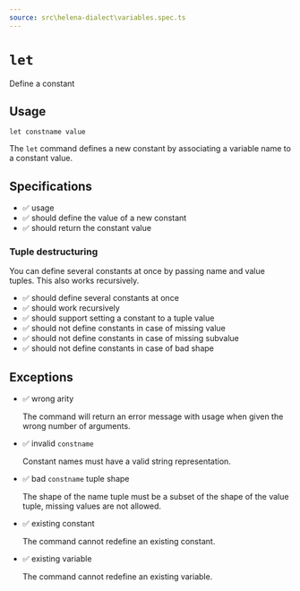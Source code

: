 ```yaml
---
source: src\helena-dialect\variables.spec.ts
---
```

# <a id="let"></a>`let`

Define a constant

## Usage

```lna
let constname value
```

The `let` command defines a new constant by associating a variable name
to a constant value.


## <a id="let-specifications"></a>Specifications

- ✅ usage
- ✅ should define the value of a new constant
- ✅ should return the constant value

### <a id="let-specifications-tuple-destructuring"></a>Tuple destructuring

You can define several constants at once by passing name and value
tuples. This also works recursively.

- ✅ should define several constants at once
- ✅ should work recursively
- ✅ should support setting a constant to a tuple value
- ✅ should not define constants in case of missing value
- ✅ should not define constants in case of missing subvalue
- ✅ should not define constants in case of bad shape

## <a id="let-exceptions"></a>Exceptions

- ✅ wrong arity

  The command will return an error message with usage when given the
  wrong number of arguments.

- ✅ invalid `constname`

  Constant names must have a valid string representation.

- ✅ bad `constname` tuple shape

  The shape of the name tuple must be a subset of the shape of the
  value tuple, missing values are not allowed.

- ✅ existing constant

  The command cannot redefine an existing constant.

- ✅ existing variable

  The command cannot redefine an existing variable.


